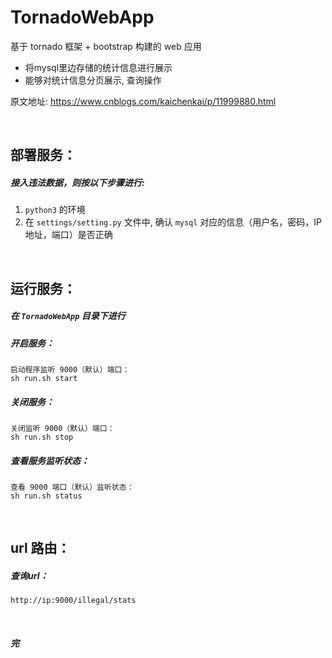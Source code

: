 # TornadoWebApp
基于 tornado 框架 + bootstrap 构建的 web 应用
 - 将mysql里边存储的统计信息进行展示
 - 能够对统计信息分页展示, 查询操作

原文地址: https://www.cnblogs.com/kaichenkai/p/11999880.html

<br>


## 部署服务：

##### 接入违法数据，则按以下步骤进行:

1. `python3` 的环境
2. 在 `settings/setting.py` 文件中, 确认 `mysql` 对应的信息（用户名，密码，IP地址，端口）是否正确

<br>

## 运行服务：

##### 在 `TornadoWebApp` 目录下进行

##### 开启服务：
   ```shell
   启动程序监听 9000（默认）端口：
   sh run.sh start
   ```

##### 关闭服务：
   ```shell
   关闭监听 9000（默认）端口：
   sh run.sh stop
   ```

##### 查看服务监听状态：
   ```shell
   查看 9000 端口（默认）监听状态：
   sh run.sh status
   ```

<br>

## url 路由：

##### 查询url：
   ```shell
   http://ip:9000/illegal/stats
   ```

<br>


##### 完

<br>
